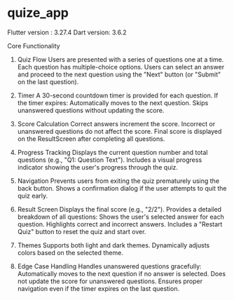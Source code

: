 # quize_app

Flutter version : 3.27.4
Dart version: 3.6.2

Core Functionality
1. Quiz Flow
    Users are presented with a series of questions one at a time.
    Each question has multiple-choice options.
    Users can select an answer and proceed to the next question using the "Next" button (or "Submit" on the last question).

2. Timer
A 30-second countdown timer is provided for each question.
    If the timer expires:
    Automatically moves to the next question.
    Skips unanswered questions without updating the score.

3. Score Calculation
    Correct answers increment the score.
    Incorrect or unanswered questions do not affect the score.
    Final score is displayed on the ResultScreen after completing all questions.

4. Progress Tracking
    Displays the current question number and total questions (e.g., "Q1: Question Text").
    Includes a visual progress indicator showing the user's progress through the quiz.

5. Navigation
    Prevents users from exiting the quiz prematurely using the back button.
    Shows a confirmation dialog if the user attempts to quit the quiz early.

6. Result Screen
    Displays the final score (e.g., "2/2").
    Provides a detailed breakdown of all questions:
    Shows the user's selected answer for each question.
    Highlights correct and incorrect answers.
    Includes a "Restart Quiz" button to reset the quiz and start over.

7. Themes
    Supports both light and dark themes.
    Dynamically adjusts colors based on the selected theme.

8. Edge Case Handling
    Handles unanswered questions gracefully:
    Automatically moves to the next question if no answer is selected.
    Does not update the score for unanswered questions.
    Ensures proper navigation even if the timer expires on the last question.
